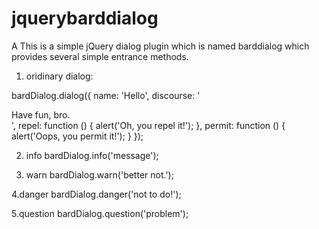 # jquerybarddialog
A This is a simple jQuery dialog plugin which is named barddialog which provides several simple entrance methods.
1. oridinary dialog:

bardDialog.dialog({
        name: 'Hello', discourse: '<div style="">Have fun, bro.</div>', repel: function () {
             alert('Oh, you repel it!');
        }, permit: function () {
            alert('Oops, you permit it!');
        }
    });
    
2. info
bardDialog.info('message');

3. warn
bardDialog.warn('better not.');

4.danger
bardDialog.danger('not to do!');

5.question
bardDialog.question('problem');
